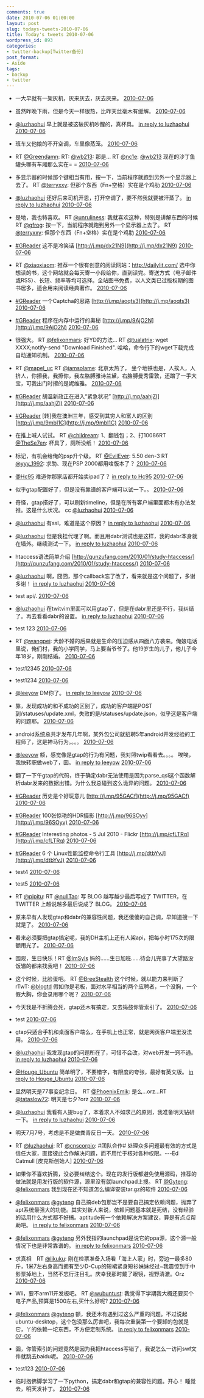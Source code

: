 ```yaml
---
comments: true
date: 2010-07-06 01:00:00
layout: post
slug: todays-tweets-2010-07-06
title: Today's tweets 2010-07-06
wordpress_id: 893
categories:
- twitter-backup[Twitter备份]
post_format:
- Aside
tags:
- backup
- twitter
---
```





  * 一大早就有一架灰机，灰来灰去，灰去灰来。 [2010-07-06](http://twitter.com/gfrog/statuses/17825174961)





  * 虽然昨晚下雨，但是今天一样很热，比昨天丝毫木有缓解。 [2010-07-06](http://twitter.com/gfrog/statuses/17825418185)





  * [@luzhaohui](http://twitter.com/luzhaohui) 早上就是被这破灰机吵醒的，真杯具。 [in reply to luzhaohui](http://twitter.com/luzhaohui/statuses/17825842596) [2010-07-06](http://twitter.com/gfrog/statuses/17826665075)





  * 班车又他娘的不开空调，车里像蒸笼。 [2010-07-06](http://twitter.com/gfrog/statuses/17826823659)





  * RT [@Greendamn](http://twitter.com/Greendamn): RT: [@wb213](http://twitter.com/wb213): 那是… RT [@nc1e](http://twitter.com/nc1e): [@wb213](http://twitter.com/wb213) 现在的沙丁鱼罐头哪有车厢那么实在= = [2010-07-06](http://twitter.com/gfrog/statuses/17829015754)





  * 多显示器的时候那个键相当有用，按一下，当前程序就跑到另外一个显示器上去了。 RT [@terryxxy](http://twitter.com/terryxxy): 但那个东西（Fn+空格）实在是个鸡肋 [2010-07-06](http://twitter.com/gfrog/statuses/17829091294)





  * [@luzhaohui](http://twitter.com/luzhaohui) 还好后来司机开恩，打开空调了，要不然我就要被汗蒸了。 [in reply to luzhaohui](http://twitter.com/luzhaohui/statuses/17827430803) [2010-07-06](http://twitter.com/gfrog/statuses/17829196398)





  * 是地，我也特喜欢。 RT [@unruliness](http://twitter.com/unruliness): 我就喜欢这种，特别是讲解东西的时候  RT [@gfrog](http://twitter.com/gfrog): 按一下，当前程序就跑到另外一个显示器上去了。 RT [@terryxxy](http://twitter.com/terryxxy): 但那个东西（Fn+空格）实在是个鸡肋 [2010-07-06](http://twitter.com/gfrog/statuses/17829246577)





  * [#GReader](http://search.twitter.com/search?q=%23GReader) 这不是冷笑话 [http://j.mp/dx21N9](http://j.mp/dx21N9) [2010-07-06](http://twitter.com/gfrog/statuses/17829674036)





  * RT [@xiaoxiaom](http://twitter.com/xiaoxiaom): 推荐一个很有创意的阅读网站：http://dailylit.com/ 选中你想读的书，这个网站就会每天寄一小段给你，直到读完。寄送方式（电子邮件或RSS）、长短、频率等均可选择。全站图书免费，以人文类已过版权期的图书居多，适合用来阅读经典著作。 [2010-07-06](http://twitter.com/gfrog/statuses/17830846035)





  * [#GReader](http://search.twitter.com/search?q=%23GReader) 一个Captcha的思路 [http://j.mp/aoqts3](http://j.mp/aoqts3) [2010-07-06](http://twitter.com/gfrog/statuses/17831671928)





  * [#GReader](http://search.twitter.com/search?q=%23GReader) 程序在内存中运行的奥秘 [http://j.mp/9AjO2N](http://j.mp/9AjO2N) [2010-07-06](http://twitter.com/gfrog/statuses/17832319065)





  * 很强大。 RT [@felixonmars](http://twitter.com/felixonmars): 好YD的方法... RT [@tualatrix](http://twitter.com/tualatrix): wget XXXX;notify-send "Download Finished". 哈哈，命令行下的wget下载完成自动通知机制。 [2010-07-06](http://twitter.com/gfrog/statuses/17833373299)





  * RT [@mapel_uc](http://twitter.com/mapel_uc) RT [@iamsolame](http://twitter.com/iamsolame): 北京太热了， 坐个地铁也是，人挨人，人挤人，你擦我，我擦你，我左胳膊雅诗兰黛，右胳膊曼秀雷敦，还蹭了一手大宝，可我出门时擦的是妮维雅。 [2010-07-06](http://twitter.com/gfrog/statuses/17833991637)





  * [#GReader](http://search.twitter.com/search?q=%23GReader) 胡温新政正在进入“紧急状况” [http://j.mp/aahjZI](http://j.mp/aahjZI) [2010-07-06](http://twitter.com/gfrog/statuses/17834465592)





  * [#GReader](http://search.twitter.com/search?q=%23GReader) [转]我在澳洲三年，感受到其穷人和富人的区别 [http://j.mp/9mbI1C](http://j.mp/9mbI1C) [2010-07-06](http://twitter.com/gfrog/statuses/17834770715)





  * 在推上喊人试试。 RT [@childream](http://twitter.com/childream): 1、翻钱包；2、打10086RT [@TheSe7en](http://twitter.com/TheSe7en): 杯具了，厕所没纸！ [2010-07-06](http://twitter.com/gfrog/statuses/17834935926)





  * 标记，有机会给俺的psp升个级。 RT [@EvilEver](http://twitter.com/EvilEver): 5.50 den-3 RT [@yyy_1992](http://twitter.com/yyy_1992): 求助、现在PSP 2000都用啥版本了？ [2010-07-06](http://twitter.com/gfrog/statuses/17838593565)





  * [@Hc95](http://twitter.com/Hc95) 难道你那家店都开始卖ipad了？ [in reply to Hc95](http://twitter.com/Hc95/statuses/17838442894) [2010-07-06](http://twitter.com/gfrog/statuses/17838677539)





  * 似乎gtap配置好了，但是没有靠谱的客户端可以试一下。。 [2010-07-06](http://twitter.com/gfrog/statuses/17838727382)





  * 奇怪，gtap搭好了，可以刷新timeline，但是在所有客户端里面都木有办法发推。这是什么状况。 cc [@luzhaohui](http://twitter.com/luzhaohui) [2010-07-06](http://twitter.com/gfrog/statuses/17845502349)





  * [@luzhaohui](http://twitter.com/luzhaohui) 有ssl，难道是这个原因？ [in reply to luzhaohui](http://twitter.com/luzhaohui/statuses/17845826240) [2010-07-06](http://twitter.com/gfrog/statuses/17846212192)





  * [@luzhaohui](http://twitter.com/luzhaohui) 但是我挂代理了啊。而且用dabr测试也是这样，我的dabr本身就在墙外。继续测试一下。 [in reply to luzhaohui](http://twitter.com/luzhaohui/statuses/17846448710) [2010-07-06](http://twitter.com/gfrog/statuses/17846556509)





  * htaccess语法简单介绍 [http://qunzufang.com/2010/01/study-htaccess/](http://qunzufang.com/2010/01/study-htaccess/) [2010-07-06](http://twitter.com/gfrog/statuses/17846818611)





  * [@luzhaohui](http://twitter.com/luzhaohui) 啊，囧囧，那个callback忘了改了，看来就是这个问题了，多谢多谢！ [in reply to luzhaohui](http://twitter.com/luzhaohui/statuses/17847005045) [2010-07-06](http://twitter.com/gfrog/statuses/17847094186)





  * test api/. [2010-07-06](http://twitter.com/gfrog/statuses/17847577001)





  * [@luzhaohui](http://twitter.com/luzhaohui) 在twitvim里面可以用gtap了，但是在dabr里还是不行，我纠结了。再去看看dabr的设置。 [in reply to luzhaohui](http://twitter.com/luzhaohui/statuses/17847710625) [2010-07-06](http://twitter.com/gfrog/statuses/17847765247)





  * test 123 [2010-07-06](http://twitter.com/gfrog/statuses/17847965941)





  * RT [@wangpei](http://twitter.com/wangpei): 大龄不婚的后果就是生命的压迫感从四面八方袭来。俺娘电话里说，俺们村，我的小学同学，马上要当爷爷了。他19岁生的儿子，他儿子今年18岁，刚刚结婚。 [2010-07-06](http://twitter.com/gfrog/statuses/17848305596)





  * test12345 [2010-07-06](http://twitter.com/gfrog/statuses/17848850792)





  * test1234 [2010-07-06](http://twitter.com/gfrog/statuses/17849650822)





  * [@leeyow](http://twitter.com/leeyow) DM你了。 [in reply to leeyow](http://twitter.com/leeyow/statuses/17848921864) [2010-07-06](http://twitter.com/gfrog/statuses/17849780596)





  * 靠，发现成功的和不成功的区别了，成功的客户端是POST到/statuses/update.xml，失败的是/statuses/update.json，似乎这是客户端的问题耶。 [2010-07-06](http://twitter.com/gfrog/statuses/17849837522)





  * android系统总共才发布几年啊，某外包公司就招聘5年android开发经验的工程师了，这是神马行为。。。。 [2010-07-06](http://twitter.com/gfrog/statuses/17850046942)





  * [@leeyow](http://twitter.com/leeyow) 额，感觉像是gtap的行为有问题，我对照twip看看去。。。。 唉唉，我快转职做web了，囧。 [in reply to leeyow](http://twitter.com/leeyow/statuses/17850887829) [2010-07-06](http://twitter.com/gfrog/statuses/17851221660)





  * 翻了一下午gtap的代码，终于确定dabr无法使用是因为parse_qsl这个函数解析dabr发来的数据出错。为什么我总碰到这么诡异的问题。 [2010-07-06](http://twitter.com/gfrog/statuses/17855367692)





  * [#GReader](http://search.twitter.com/search?q=%23GReader) 历史是个好玩意儿 [http://j.mp/95GACf](http://j.mp/95GACf) [2010-07-06](http://twitter.com/gfrog/statuses/17855578323)





  * [#GReader](http://search.twitter.com/search?q=%23GReader) 100张惊艳的HDR摄影 [http://j.mp/96SOyv](http://j.mp/96SOyv) [2010-07-06](http://twitter.com/gfrog/statuses/17855579136)





  * [#GReader](http://search.twitter.com/search?q=%23GReader) Interesting photos -  5 Jul 2010 - Flickr [http://j.mp/cfLTRq](http://j.mp/cfLTRq) [2010-07-06](http://twitter.com/gfrog/statuses/17855596804)





  * [#GReader](http://search.twitter.com/search?q=%23GReader) 6 个 Linux性能监控命令行工具 [http://j.mp/dtbYvJ](http://j.mp/dtbYvJ) [2010-07-06](http://twitter.com/gfrog/statuses/17856492033)





  * test4 [2010-07-06](http://twitter.com/gfrog/statuses/17856907208)





  * test5 [2010-07-06](http://twitter.com/gfrog/statuses/17857008426)





  * RT [@pipitu](http://twitter.com/pipitu): RT [@nullTao](http://twitter.com/nullTao): 写 BLOG 越写越少最后写成了 TWITTER，在 TWITTER 上越说越多最后说成了 BLOG。 [2010-07-06](http://twitter.com/gfrog/statuses/17857811379)





  * 原来早有人发现gtap和dabr的兼容性问题，我还傻傻的自己调，早知道搜一下就是了。 [2010-07-06](http://twitter.com/gfrog/statuses/17857866322)





  * 看来必须要把gtap搞定呢，我的DH主机上还有人架api，把每小时175次的限额用光了。 [2010-07-06](http://twitter.com/gfrog/statuses/17862343909)





  * 围观，生日快乐！RT [@ImSyls](http://twitter.com/ImSyls) 妈的……生日加班……待会儿完事了大望路没饭辙的都来找我吧！ [2010-07-06](http://twitter.com/gfrog/statuses/17863130412)





  * 这个时候，比脸蛋吧。 RT [@BreeStealth](http://twitter.com/BreeStealth) 这个时候，就以能力来判断了 rTwT: [@blogtd](http://twitter.com/blogtd) 假如你是老板，面对水平相当的两个应聘者，一个没胸，一个假大胸，你会录用哪个呢？ [2010-07-06](http://twitter.com/gfrog/statuses/17863199472)





  * 今天我是不折腾会死，gtap还木有搞定，又去捣鼓你管索引了。 [2010-07-06](http://twitter.com/gfrog/statuses/17864398065)





  * test [2010-07-06](http://twitter.com/gfrog/statuses/17866365582)





  * gtap只适合手机和桌面客户端么，在手机上也正常，就是网页客户端里没法用。 [2010-07-06](http://twitter.com/gfrog/statuses/17866464792)





  * [@luzhaohui](http://twitter.com/luzhaohui) 我发现gtap的问题所在了，可惜不会改，对web开发一窍不通。 [in reply to luzhaohui](http://twitter.com/luzhaohui/statuses/17867443447) [2010-07-06](http://twitter.com/gfrog/statuses/17867971827)





  * [@Houge_Ubuntu](http://twitter.com/Houge_Ubuntu) 简单明了，不要错字，有限度的夸张，最好有英文版。 [in reply to Houge_Ubuntu](http://twitter.com/Houge_Ubuntu/statuses/17868261915) [2010-07-06](http://twitter.com/gfrog/statuses/17869477860)





  * 显然明天是77事变纪念日。　RT [@PhoenixEmik](http://twitter.com/PhoenixEmik): 是么...orz...RT [@tataslow72](http://twitter.com/tataslow72): 明天是七夕?orz [2010-07-06](http://twitter.com/gfrog/statuses/17870028456)





  * [@luzhaohui](http://twitter.com/luzhaohui) 我看有人提bug了，本着求人不如求己的原则，我准备明天钻研一下。 [in reply to luzhaohui](http://twitter.com/luzhaohui/statuses/17870022438) [2010-07-06](http://twitter.com/gfrog/statuses/17870301389)





  * 明天7月7号，考虑是不是做粪青反日一天。 [2010-07-06](http://twitter.com/gfrog/statuses/17870547087)





  * RT [@luzhaohui](http://twitter.com/luzhaohui): RT [@cnscorpio](http://twitter.com/cnscorpio): #团队合作# 处理众多问题最有效的方式是信任大家，直接彼此合作解决问题，而不用忙于核对各种权限。---Ed Catmull [皮克斯创始人] [2010-07-06](http://twitter.com/gfrog/statuses/17870695236)





  * 如果你不喜欢折腾，没必要纠结这个。现在的发行版都避免使用源码，推荐的做法就是用发行版的软件源，源里没有就launchpad上搜。 RT [@Gyteng](http://twitter.com/Gyteng): [@felixonmars](http://twitter.com/felixonmars) 我到现在还不知道怎么编译安装tar.gz的软件 [2010-07-06](http://twitter.com/gfrog/statuses/17871010245)





  * [@felixonmars](http://twitter.com/felixonmars) [@gyteng](http://twitter.com/gyteng) 自己搞deb包那岂不是要自己搞定依赖问题，抛弃了apt系统最强大的功能。其实对新人来说，依赖问题基本就是死结，没有经验的话用什么方式都不好搞。aptitude有一个依赖解决方案建议，算是有点点帮助吧。 [in reply to felixonmars](http://twitter.com/felixonmars/statuses/17871104677) [2010-07-06](http://twitter.com/gfrog/statuses/17871571631)





  * [@felixonmars](http://twitter.com/felixonmars) [@gyteng](http://twitter.com/gyteng) 另外我指的launchpad是说它的ppa源，这个源一般情况下也是非常靠谱的。 [in reply to felixonmars](http://twitter.com/felixonmars/statuses/17871104677) [2010-07-06](http://twitter.com/gfrog/statuses/17871744405)





  * 求真相　RT [@likuku](http://twitter.com/likuku): 刚在检票准备入场看「海上人家」时，旁边一最多80斤，1米7左右身高而拥有至少D-Cup的短裙紧身短衫妹妹经过~我震惊到手中影票掉地上，当然不忘行注目礼。庆幸我那时戴了眼镜，视野清澈。Orz [2010-07-06](http://twitter.com/gfrog/statuses/17871971551)





  * Wii，要不arm11开发板吧。 RT [@wubuntust](http://twitter.com/wubuntust): 我觉得下学期我大概还要买个电子产品,预算是1500左右,买什么好呢? [2010-07-06](http://twitter.com/gfrog/statuses/17872058668)





  * [@felixonmars](http://twitter.com/felixonmars) [@gyteng](http://twitter.com/gyteng) 额，我还木有遇到过这么严重的问题。不过说起ubuntu-desktop，这个包没那么厉害吧，我每次重装第一个要卸的包就是它，丫的依赖一坨东西，不方便定制系统。 [in reply to felixonmars](http://twitter.com/felixonmars/statuses/17871835776) [2010-07-06](http://twitter.com/gfrog/statuses/17872448293)





  * 囧，你管索引的问题竟然是因为我把htaccess写错了，我说怎么一访问swf文件就跳去baidu呢。 [2010-07-06](http://twitter.com/gfrog/statuses/17873316633)





  * test123 [2010-07-06](http://twitter.com/gfrog/statuses/17876453167)





  * 临时抱佛脚学习了一下python，搞定dabr和gtap的兼容性问题。开心！ 睡觉去，明天发补丁。 [2010-07-06](http://twitter.com/gfrog/statuses/17876679688)




